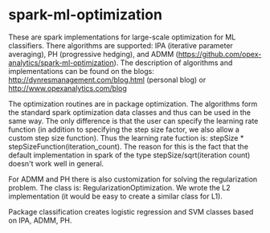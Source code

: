 # spark-ml-optimization

These are spark implementations for large-scale optimization for ML classifiers. There algorithms are supported:
IPA (iterative parameter averaging), PH (progressive hedging), and ADMM (https://github.com/opex-analytics/spark-ml-optimization). 
The description of algorithms and implementations can be found on the blogs: http://dynresmanagement.com/blog.html (personal blog) or http://www.opexanalytics.com/blog

The optimization routines are in package optimization. 
The algorithms form the standard spark optimization data classes and thus can be used in the same way. The only difference is that the user can specify the learning rate function (in addition to specifying the step size factor, we also allow a custom step size function). Thus the learning rate fuction is: stepSize * stepSizeFunction(iteration_count). 
The reason for this is the fact that the default implementation in spark of the type stepSize/sqrt(iteration count) doesn't work well in general. 

For ADMM and PH there is also customization for solving the regularization problem. The class is: RegularizationOptimization. We wrote the L2 implementation (it would be easy to create a similar class for L1). 

Package classification creates logistic regression and SVM classes based on IPA, ADMM, PH. 
